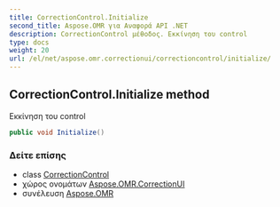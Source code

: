```yaml
---
title: CorrectionControl.Initialize
second_title: Aspose.OMR για Αναφορά API .NET
description: CorrectionControl μέθοδος. Εκκίνηση του control
type: docs
weight: 20
url: /el/net/aspose.omr.correctionui/correctioncontrol/initialize/
---
```

## CorrectionControl.Initialize method

Εκκίνηση του control

```csharp
public void Initialize()
```

### Δείτε επίσης

* class [CorrectionControl](../)
* χώρος ονομάτων [Aspose.OMR.CorrectionUI](../../correctioncontrol/)
* συνέλευση [Aspose.OMR](../../../)


